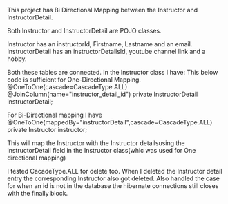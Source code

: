 This project has Bi Directional Mapping between the Instructor and InstructorDetail.

Both Instructor and InstructorDetail are POJO classes.

Instructor has an instructorId, Firstname, Lastname and an email.
InstructorDetail has an instructorDetailsId, youtube channel link and a hobby.

Both these tables are connected. In the Instructor class I have:
This below code is sufficient for One-Directional Mapping.
@OneToOne(cascade=CascadeType.ALL)	
@JoinColumn(name="instructor_detail_id")
private InstructorDetail instructorDetail;

For Bi-Directional mapping I have 
@OneToOne(mappedBy="instructorDetail",cascade=CascadeType.ALL)
private Instructor instructor;

This will map the Instructor with the Instructor detailsusing the instructorDetail field in the Instructor class(whic was used for One directional mapping)

I tested CacadeType.ALL for delete too. When I deleted the Instructor detail entry the corresponding Instructor also got deleted.
Also handled the case for when an id is not in the database the hibernate connections still closes with the finally block.
	

